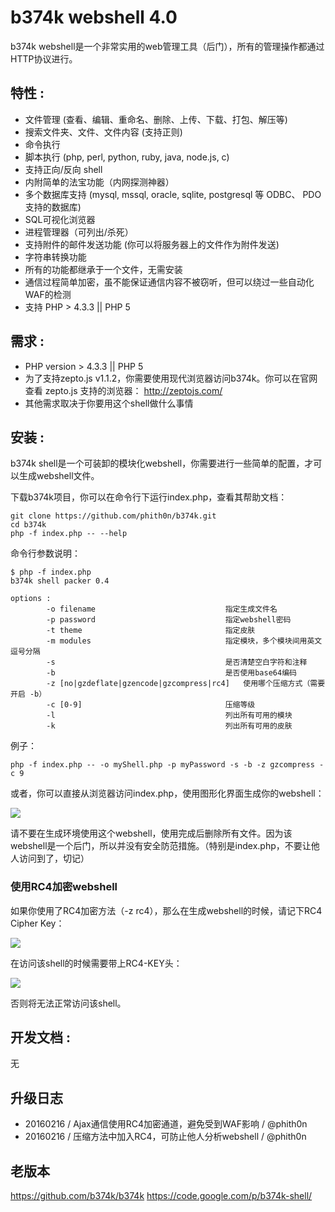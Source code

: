 # b374k webshell 4.0

b374k webshell是一个非常实用的web管理工具（后门），所有的管理操作都通过HTTP协议进行。

## 特性 : 
 * 文件管理 (查看、编辑、重命名、删除、上传、下载、打包、解压等)
 * 搜索文件夹、文件、文件内容 (支持正则)
 * 命令执行
 * 脚本执行 (php, perl, python, ruby, java, node.js, c)
 * 支持正向/反向 shell
 * 内附简单的法宝功能（内网探测神器）
 * 多个数据库支持 (mysql, mssql, oracle, sqlite, postgresql 等 ODBC、 PDO 支持的数据库)
 * SQL可视化浏览器
 * 进程管理器（可列出/杀死）
 * 支持附件的邮件发送功能 (你可以将服务器上的文件作为附件发送)
 * 字符串转换功能
 * 所有的功能都继承于一个文件，无需安装
 * 通信过程简单加密，虽不能保证通信内容不被窃听，但可以绕过一些自动化WAF的检测
 * 支持 PHP > 4.3.3 || PHP 5

## 需求 :
 * PHP version > 4.3.3 || PHP 5
 * 为了支持zepto.js v1.1.2，你需要使用现代浏览器访问b374k。你可以在官网查看 zepto.js 支持的浏览器： http://zeptojs.com/
 * 其他需求取决于你要用这个shell做什么事情
 
## 安装 :

b374k shell是一个可装卸的模块化webshell，你需要进行一些简单的配置，才可以生成webshell文件。

下载b374k项目，你可以在命令行下运行index.php，查看其帮助文档：

```
git clone https://github.com/phith0n/b374k.git
cd b374k
php -f index.php -- --help
```

命令行参数说明：

```
$ php -f index.php
b374k shell packer 0.4

options :
        -o filename                             指定生成文件名
        -p password                             指定webshell密码
        -t theme                                指定皮肤
        -m modules                              指定模块，多个模块间用英文逗号分隔
        -s                                      是否清楚空白字符和注释
        -b                                      是否使用base64编码
        -z [no|gzdeflate|gzencode|gzcompress|rc4]   使用哪个压缩方式（需要开启 -b）
        -c [0-9]                                压缩等级
        -l                                      列出所有可用的模块
        -k                                      列出所有可用的皮肤
```

例子：

```
php -f index.php -- -o myShell.php -p myPassword -s -b -z gzcompress -c 9
```

或者，你可以直接从浏览器访问index.php，使用图形化界面生成你的webshell：

![](http://7xkhqo.com1.z0.glb.clouddn.com/2016-02-16-14556165692049.jpg)

请不要在生成环境使用这个webshell，使用完成后删除所有文件。因为该webshell是一个后门，所以并没有安全防范措施。（特别是index.php，不要让他人访问到了，切记）

### 使用RC4加密webshell

如果你使用了RC4加密方法（-z rc4），那么在生成webshell的时候，请记下RC4 Cipher Key：

![](http://7xkhqo.com1.z0.glb.clouddn.com/2016-02-16-14556170735375.jpg)

在访问该shell的时候需要带上RC4-KEY头：

![](http://7xkhqo.com1.z0.glb.clouddn.com/2016-02-16-14556171853058.jpg)

否则将无法正常访问该shell。

## 开发文档 :
无

## 升级日志

 - 20160216 / Ajax通信使用RC4加密通道，避免受到WAF影响 / @phith0n
 - 20160216 / 压缩方法中加入RC4，可防止他人分析webshell / @phith0n

## 老版本

https://github.com/b374k/b374k
https://code.google.com/p/b374k-shell/


